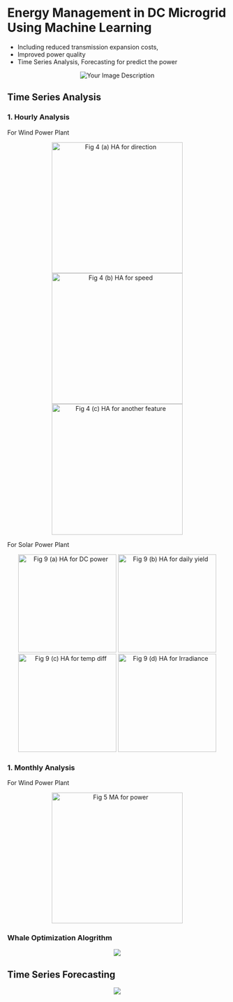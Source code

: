 # Energy Management in DC Microgrid Using Machine Learning

* Including reduced transmission expansion costs,
* Improved power quality
* Time Series Analysis, Forecasting for predict the power

<div align="center">
  <img src="https://github.com/MargiPandya27/Energy-Management-using-Machine-Learning/assets/117746681/0ab31210-f7fa-4731-aa08-423974a7e7fb" alt="Your Image Description">
</div>

## Time Series Analysis

### 1. Hourly Analysis 

For Wind Power Plant
   
<p align="center">
  <img src="https://github.com/MargiPandya27/Energy-Management-using-Machine-Learning/assets/117746681/1564c774-8ce6-4a45-b1f6-30e52b2505c7" alt="Fig 4 (a) HA for direction" width="300">
  <img src="https://github.com/MargiPandya27/Energy-Management-using-Machine-Learning/assets/117746681/231555b1-c0fa-477a-94a6-ed19a7ac697f" alt="Fig 4 (b) HA for speed" width="300">
  <img src="https://github.com/MargiPandya27/Energy-Management-using-Machine-Learning/assets/117746681/24a1c422-b44c-42cf-b682-0253fcace641" alt="Fig 4 (c) HA for another feature" width="300">
</p>

For Solar Power Plant
   
<p align="center">
  <img src="https://github.com/MargiPandya27/Energy-Management-using-Machine-Learning/assets/117746681/a17c15c7-07d7-4292-9109-6db4796a0dd7" alt="Fig 9 (a) HA for DC power" width="225">
  <img src="https://github.com/MargiPandya27/Energy-Management-using-Machine-Learning/assets/117746681/2a9c9631-8f29-4647-b5c9-de61affaebfd" alt="Fig 9 (b) HA for daily yield" width="225">
  <img src="https://github.com/MargiPandya27/Energy-Management-using-Machine-Learning/assets/117746681/b1bfabd5-3217-4ec7-b3c0-695a4b2a965d" alt="Fig 9 (c) HA for temp diff" width="225">
  <img src="https://github.com/MargiPandya27/Energy-Management-using-Machine-Learning/assets/117746681/df75175a-ff06-406b-833a-1507736c7352" alt="Fig 9 (d) HA for Irradiance" width="225">
</p>

### 1. Monthly Analysis 
For Wind Power Plant

<p align="center">
  <img src="https://github.com/MargiPandya27/Energy-Management-using-Machine-Learning/assets/117746681/0f2f1684-e932-46a3-af5c-f9e5e956111b" alt="Fig 5 MA for power", width="300">
</p>

### Whale Optimization Alogrithm
<p align="center">
  <img src = "https://github.com/MargiPandya27/Energy-Management-using-Machine-Learning/assets/117746681/dbc0486e-b299-4a9e-a267-4ecf2cb27ebe">
</p>

## Time Series Forecasting
<p align="center">
  <img src = "https://github.com/MargiPandya27/Energy-Management-using-Machine-Learning/assets/117746681/09e108ce-775c-4cfb-85bd-a6260f1fda60">
</p>
